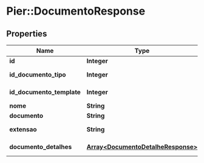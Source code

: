 # Pier::DocumentoResponse

## Properties
Name | Type | Description | Notes
------------ | ------------- | ------------- | -------------
**id** | **Integer** | ID do Documento. | [optional] 
**id_documento_tipo** | **Integer** | ID do Tipo de Documento associado. | [optional] 
**id_documento_template** | **Integer** | ID do Template de Documento associado. | [optional] 
**nome** | **String** | Nome do Documento. | [optional] 
**documento** | **String** | Nome do Documento. | [optional] 
**extensao** | **String** | Extens\u00C3\u00A3o do Documento. | [optional] 
**documento_detalhes** | [**Array&lt;DocumentoDetalheResponse&gt;**](DocumentoDetalheResponse.md) | Detalhamento do documento. | [optional] 



